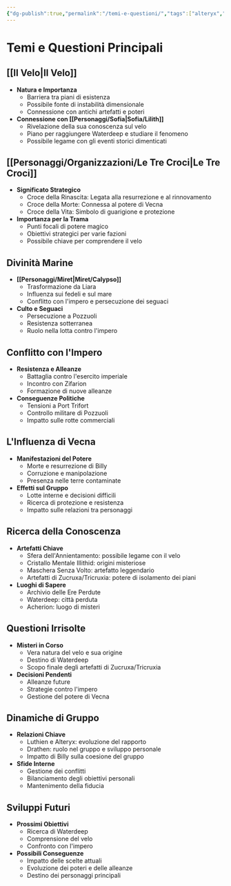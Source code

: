 ```yaml
---
{"dg-publish":true,"permalink":"/temi-e-questioni/","tags":["alteryx","billy","drathen","luthien","miret","sofia","zifarion","le-tre-croci"],"noteIcon":""}
---
```


# Temi e Questioni Principali

## [[Il Velo\|Il Velo]]
- **Natura e Importanza**
  - Barriera tra piani di esistenza
  - Possibile fonte di instabilità dimensionale
  - Connessione con antichi artefatti e poteri
- **Connessione con [[Personaggi/Sofia\|Sofia/Lilith]]**
  - Rivelazione della sua conoscenza sul velo
  - Piano per raggiungere Waterdeep e studiare il fenomeno
  - Possibile legame con gli eventi storici dimenticati

## [[Personaggi/Organizzazioni/Le Tre Croci\|Le Tre Croci]]
- **Significato Strategico**
  - Croce della Rinascita: Legata alla resurrezione e al rinnovamento
  - Croce della Morte: Connessa al potere di Vecna
  - Croce della Vita: Simbolo di guarigione e protezione
- **Importanza per la Trama**
  - Punti focali di potere magico
  - Obiettivi strategici per varie fazioni
  - Possibile chiave per comprendere il velo

## Divinità Marine
- **[[Personaggi/Miret\|Miret/Calypso]]**
  - Trasformazione da Liara
  - Influenza sui fedeli e sul mare
  - Conflitto con l'impero e persecuzione dei seguaci
- **Culto e Seguaci**
  - Persecuzione a Pozzuoli
  - Resistenza sotterranea
  - Ruolo nella lotta contro l'impero

## Conflitto con l'Impero
- **Resistenza e Alleanze**
  - Battaglia contro l'esercito imperiale
  - Incontro con Zifarion
  - Formazione di nuove alleanze
- **Conseguenze Politiche**
  - Tensioni a Port Trifort
  - Controllo militare di Pozzuoli
  - Impatto sulle rotte commerciali

## L'Influenza di Vecna
- **Manifestazioni del Potere**
  - Morte e resurrezione di Billy
  - Corruzione e manipolazione
  - Presenza nelle terre contaminate
- **Effetti sul Gruppo**
  - Lotte interne e decisioni difficili
  - Ricerca di protezione e resistenza
  - Impatto sulle relazioni tra personaggi

## Ricerca della Conoscenza
- **Artefatti Chiave**
  - Sfera dell'Annientamento: possibile legame con il velo
  - Cristallo Mentale Illithid: origini misteriose
  - Maschera Senza Volto: artefatto leggendario
  - Artefatti di Zucruxa/Tricruxia: potere di isolamento dei piani
- **Luoghi di Sapere**
  - Archivio delle Ere Perdute
  - Waterdeep: città perduta
  - Acherion: luogo di misteri

## Questioni Irrisolte
- **Misteri in Corso**
  - Vera natura del velo e sua origine
  - Destino di Waterdeep
  - Scopo finale degli artefatti di Zucruxa/Tricruxia
- **Decisioni Pendenti**
  - Alleanze future
  - Strategie contro l'impero
  - Gestione del potere di Vecna

## Dinamiche di Gruppo
- **Relazioni Chiave**
  - Luthien e Alteryx: evoluzione del rapporto
  - Drathen: ruolo nel gruppo e sviluppo personale
  - Impatto di Billy sulla coesione del gruppo
- **Sfide Interne**
  - Gestione dei conflitti
  - Bilanciamento degli obiettivi personali
  - Mantenimento della fiducia

## Sviluppi Futuri
- **Prossimi Obiettivi**
  - Ricerca di Waterdeep
  - Comprensione del velo
  - Confronto con l'impero
- **Possibili Conseguenze**
  - Impatto delle scelte attuali
  - Evoluzione dei poteri e delle alleanze
  - Destino dei personaggi principali